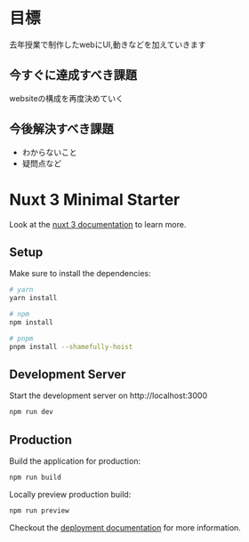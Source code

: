 # 目標

去年授業で制作したwebにUI,動きなどを加えていきます

## 今すぐに達成すべき課題

websiteの構成を再度決めていく

## 今後解決すべき課題

- わからないこと
- 疑問点など



# Nuxt 3 Minimal Starter

Look at the [nuxt 3 documentation](https://v3.nuxtjs.org) to learn more.

## Setup

Make sure to install the dependencies:

```bash
# yarn
yarn install

# npm
npm install

# pnpm
pnpm install --shamefully-hoist
```

## Development Server

Start the development server on http://localhost:3000

```bash
npm run dev
```

## Production

Build the application for production:

```bash
npm run build
```

Locally preview production build:

```bash
npm run preview
```

Checkout the [deployment documentation](https://v3.nuxtjs.org/guide/deploy/presets) for more information.

